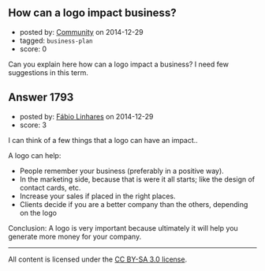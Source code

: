 ## How can a logo impact business?

- posted by: [Community](https://stackexchange.com/users/-1/community) on 2014-12-29
- tagged: `business-plan`
- score: 0

Can you explain here how can a logo impact a business? I need few suggestions in this term.


## Answer 1793

- posted by: [Fábio Linhares](https://stackexchange.com/users/4903612/f-bio-linhares) on 2014-12-29
- score: 3

I can think of a few things that a logo can have an impact..

A logo can help:

- People remember your business (preferably in a positive way).
- In the marketing side, because that is were it all starts; like the design of contact cards, etc.
- Increase your sales if placed in the right places.
- Clients decide if you are a better company than the others, depending on the logo

Conclusion: A logo is very important because ultimately it will help you generate more money for your company. 



---

All content is licensed under the [CC BY-SA 3.0 license](https://creativecommons.org/licenses/by-sa/3.0/).
